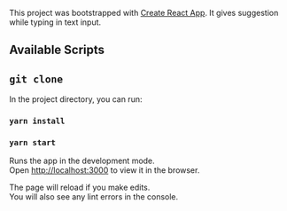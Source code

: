 
This project was bootstrapped with [Create React App](https://github.com/facebook/create-react-app).
It gives suggestion while typing in text input.
## Available Scripts

## `git clone`

In the project directory, you can run:

### `yarn install`
### `yarn start`

Runs the app in the development mode.<br>
Open [http://localhost:3000](http://localhost:3000) to view it in the browser.

The page will reload if you make edits.<br>
You will also see any lint errors in the console.
